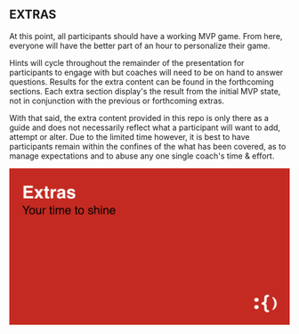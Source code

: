 ## EXTRAS

At this point, all participants should have a working MVP game. From here,
everyone will have the better part of an hour to personalize their game.

Hints will cycle throughout the remainder of the presentation for participants
to engage with but coaches will need to be on hand to answer questions. Results
for the extra content can be found in the forthcoming sections. Each extra section
display's the result from the initial MVP state, not in conjunction with the previous
or forthcoming extras.

With that said, the extra content provided in this repo is only there as a guide
and does not necessarily reflect what a participant will want to add, attempt
or alter. Due to the limited time however, it is best to have participants remain
within the confines of the what has been covered, as to manage expectations and to
abuse any one single coach's time & effort.

![](https://raw.githubusercontent.com/Codaisseur/taste-of-code-balloon-game/master/Screenshots/extras.png)
